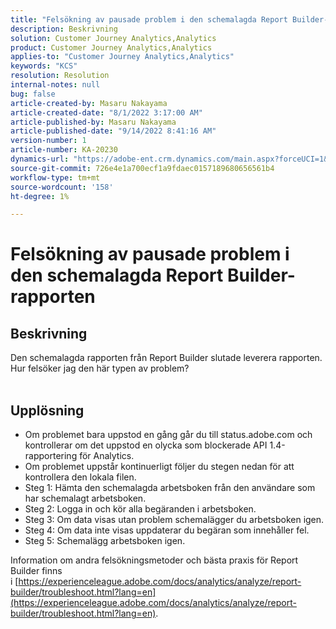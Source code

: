 ```yaml
---
title: "Felsökning av pausade problem i den schemalagda Report Builder-rapporten"
description: Beskrivning
solution: Customer Journey Analytics,Analytics
product: Customer Journey Analytics,Analytics
applies-to: "Customer Journey Analytics,Analytics"
keywords: "KCS"
resolution: Resolution
internal-notes: null
bug: false
article-created-by: Masaru Nakayama
article-created-date: "8/1/2022 3:17:00 AM"
article-published-by: Masaru Nakayama
article-published-date: "9/14/2022 8:41:16 AM"
version-number: 1
article-number: KA-20230
dynamics-url: "https://adobe-ent.crm.dynamics.com/main.aspx?forceUCI=1&pagetype=entityrecord&etn=knowledgearticle&id=bd999166-4811-ed11-b83d-00224808629f"
source-git-commit: 726e4e1a700ecf1a9fdaec0157189680656561b4
workflow-type: tm+mt
source-wordcount: '158'
ht-degree: 1%

---
```


# Felsökning av pausade problem i den schemalagda Report Builder-rapporten

## Beskrivning

Den schemalagda rapporten från Report Builder slutade leverera rapporten. Hur felsöker jag den här typen av problem?
<br> 

## Upplösning


- Om problemet bara uppstod en gång går du till status.adobe.com och kontrollerar om det uppstod en olycka som blockerade API 1.4-rapportering för Analytics.
- Om problemet uppstår kontinuerligt följer du stegen nedan för att kontrollera den lokala filen.
- Steg 1: Hämta den schemalagda arbetsboken från den användare som har schemalagt arbetsboken.
- Steg 2: Logga in och kör alla begäranden i arbetsboken.
- Steg 3: Om data visas utan problem schemalägger du arbetsboken igen.
- Steg 4: Om data inte visas uppdaterar du begäran som innehåller fel.
- Steg 5: Schemalägg arbetsboken igen.


Information om andra felsökningsmetoder och bästa praxis för Report Builder finns i [https://experienceleague.adobe.com/docs/analytics/analyze/report-builder/troubleshoot.html?lang=en](https://experienceleague.adobe.com/docs/analytics/analyze/report-builder/troubleshoot.html?lang=en).
